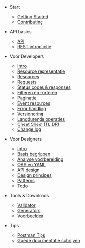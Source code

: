 <!-- docs/_sidebar.md -->

* Start
    * [Getting Started](/README.md)
    * [Contributing](/content/contributing.md)

* API basics
    * [API](/content/common/api.md)
    * [REST introductie](/content/common/rest.md)

* Voor Developers
    * [Intro](/content/developers/intro.md)
    * [Resource representatie](/content/developers/resource-representation.md)
    * [Resources](/content/developers/resources.md)
    * [Requests](/content/developers/request.md)
    * [Status codes & responses](/content/developers/statuscodes-response.md)
    * [Filteren en sorteren](/content/developers/filter-sort.md)
    * [Paginatie](/content/developers/paging.md)
    * [Event resources](/content/developers/event-resources.md)
    * [Error handling](/content/developers/error-handling.md)
    * [Versionering](/content/developers/versioning.md)
    * [Langdurende operaties](/content/developers/long-running.md)
    * [Cheat Sheet (TL;DR)](/content/developers/cheat-sheet.md)
    * [Change log](/content/developers/change-log.md)

* Voor Designers

    * [Intro](/content/designers/intro.md)
    * [Basis begrippen](/content/designers/basic-concepts.md)
    * [Analyse voorbereiding](/content/designers/analysis.md)
    * [OAS en YAML](/content/designers/oas-yaml.md)
    * [API design](/content/designers/design.md)
    * [Design principes](/content/designers/principles.md)
    * [Patterns](/content/designers/patterns.md)
    * [Todo](/content/designers/todo.md)

* Tools & Downloads

    * [Validator](/content/tools/validate.md)
    * [Generators](/content/tools/generators.md)
    * [Voorbeelden](/content/tools/examples.md)

* Tips

    * [Postman Tips](/content/common/postman-tips.md)
    * [Goede documentatie schrijven](/content/common/swagger-docs.md)
    <!-- * [Glossary](/_glossary.md) -->

